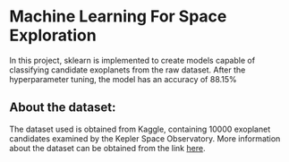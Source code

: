 # Machine Learning For Space Exploration
In this project, sklearn is implemented to create models capable of classifying candidate exoplanets from the raw dataset. After the hyperparameter tuning, the model has an accuracy of 88.15%

## About the dataset:
The dataset used is obtained from Kaggle, containing 10000 exoplanet candidates examined by the Kepler Space Observatory. More information about the dataset can be obtained from the link [here](https://www.kaggle.com/datasets/nasa/kepler-exoplanet-search-results).
